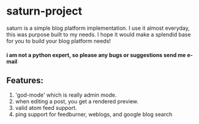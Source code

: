 saturn-project
==============

saturn is a simple blog platform implementation. I use it almost everyday, 
this was purpose built to my needs. I hope it would make a splendid base for you to build your blog platform needs!

#### i am not a python expert, so please any bugs or suggestions send me e-mail ####

Features:
---------

1. 'god-mode' which is really admin mode.
2. when editing a post, you get a rendered preview.
3. valid atom feed support.
4. ping support for feedburner, weblogs, and google blog search